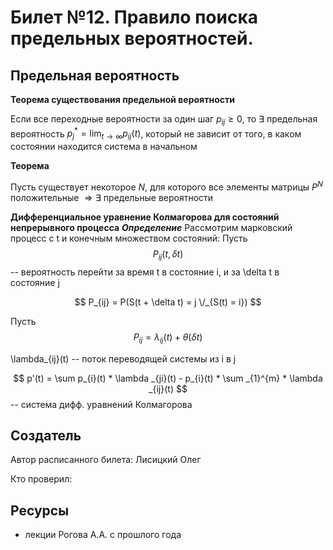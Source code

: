 # Билет №12. Правило поиска предельных вероятностей.
## Предельная вероятность
**Теорема существования предельной вероятности**

Если все переходные вероятности за один шаг $p_{ij}\geq 0$, то $\exists$  предельная вероятность $\displaystyle p_j^* = \lim_{t\to \infty} p_{ij}(t)$, который не зависит от того, в каком состоянии находится система в начальном

**Теорема**

Пусть существует некоторое $N$, для которого все элементы матрицы $P^N$ положительные $\Rightarrow \exists$ предельные вероятности

**Дифференциальное уравнение Колмагорова для состояний непрерывного процесса**
***Определение***
Рассмотрим марковский процесс с t и конечным множеством состояний:
Пусть $$ P_{ij}(t, \delta t) $$ -- вероятность перейти за время t в состояние i, и за \delta t в состояние j

$$ P_{ij} = P(S(t + \delta t) = j \/_{S(t) = i}) $$

Пусть $$ P_{ij} = \lambda _{ij}(t) + \theta (\delta t) $$

\lambda_{ij}(t) -- поток переводящей системы из i в j

$$ p'(t) = \sum p_{i}(t) * \lambda _{ji}(t) - p_{i}(t) * \sum _{1}^{m} * \lambda _{ij}(t) $$ -- система дифф. уравнений Колмагорова

## Создатель

Автор расписанного билета: Лисицкий Олег

Кто проверил:


## Ресурсы
- лекции Рогова А.А. с прошлого года
